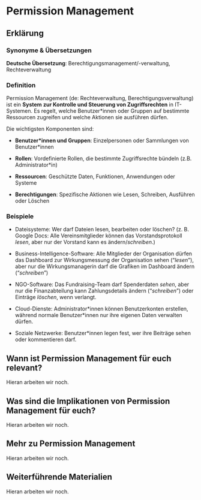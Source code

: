 # Permission Management
## Erklärung

### Synonyme & Übersetzungen

**Deutsche Übersetzung**: Berechtigungsmanagement/-verwaltung, Rechteverwaltung

### Definition

Permission Management (de: Rechteverwaltung, Berechtigungsverwaltung) ist ein **System** **zur Kontrolle und Steuerung von Zugriffsrechten** in IT-Systemen. Es regelt, welche Benutzer\*innen oder Gruppen auf bestimmte Ressourcen zugreifen und welche Aktionen sie ausführen dürfen.

Die wichtigsten Komponenten sind:

- **Benutzer\*innen und Gruppen**: Einzelpersonen oder Sammlungen von Benutzer\*innen

- **Rollen**: Vordefinierte Rollen, die bestimmte Zugriffsrechte bündeln (z.B. Administrator\*in)

- **Ressourcen**: Geschützte Daten, Funktionen, Anwendungen oder Systeme

- **Berechtigungen**: Spezifische Aktionen wie Lesen, Schreiben, Ausführen oder Löschen

### Beispiele

- Dateisysteme: Wer darf Dateien lesen, bearbeiten oder löschen? (z. B. Google Docs: Alle Vereinsmitglieder können das Vorstandsprotokoll *lesen*, aber nur der Vorstand kann es ändern/*schreiben*.)

- Business-Intelligence-Software: Alle Mitglieder der Organisation dürfen das Dashboard zur Wirkungsmessung der Organisation sehen (“*lesen*”), aber nur die Wirkungsmanagerin darf die Grafiken im Dashboard ändern (“*schreiben*”)

- NGO-Software: Das Fundraising-Team darf Spenderdaten *sehen*, aber nur die Finanzabteilung kann Zahlungsdetails ändern (“*schreiben*”) oder Einträge *löschen*, wenn verlangt.

- Cloud-Dienste: Administrator\*innen können Benutzerkonten erstellen, während normale Benutzer\*innen nur ihre eigenen Daten verwalten dürfen.

- Soziale Netzwerke: Benutzer\*innen legen fest, wer ihre Beiträge sehen oder kommentieren darf.

  
## Wann ist Permission Management für euch relevant?
Hieran arbeiten wir noch.

## Was sind die Implikationen von Permission Management für euch? 
Hieran arbeiten wir noch.

## Mehr zu Permission Management   
Hieran arbeiten wir noch.

## Weiterführende Materialien
Hieran arbeiten wir noch.

